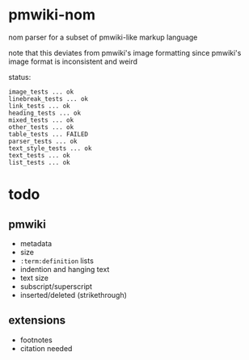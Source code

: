 # pmwiki-nom
nom parser for a subset of pmwiki-like markup language

note that this deviates from pmwiki's image formatting since
pmwiki's image format is inconsistent and weird

status:
```
image_tests ... ok
linebreak_tests ... ok
link_tests ... ok
heading_tests ... ok
mixed_tests ... ok
other_tests ... ok
table_tests ... FAILED
parser_tests ... ok
text_style_tests ... ok
text_tests ... ok
list_tests ... ok
```

# todo
## pmwiki
* metadata
* size
* `:term:definition` lists
* indention and hanging text
* text size
* subscript/superscript
* inserted/deleted (strikethrough)
## extensions
* footnotes
* citation needed
